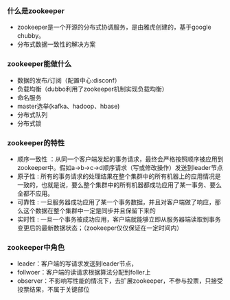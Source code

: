 ### 什么是zookeeper
- zookeeper是一个开源的分布式协调服务，是由雅虎创建的，基于google chubby。
- 分布式数据一致性的解决方案

### zookeeper能做什么
- 数据的发布/订阅（配置中心:disconf） 
-  负载均衡（dubbo利用了zookeeper机制实现负载均衡）
-  命名服务
-  master选举(kafka、hadoop、hbase)
-  分布式队列
-  分布式锁

### zookeeper的特性
- 顺序一致性 ：从同一个客户端发起的事务请求，最终会严格按照顺序被应用到zookeeper中。假如a->b->c->d顺序请求（写或修改操作）发送到leader节点
- 原子性 : 所有的事务请求的处理结果在整个集群中的所有机器上的应用情况是一致的，也就是说，要么整个集群中的所有机器都成功应用了某一事务、要么全都不应用。
- 可靠性 : 一旦服务器成功应用了某一个事务数据，并且对客户端做了响应，那么这个数据在整个集群中一定是同步并且保留下来的
- 实时性 : 一旦一个事务被成功应用，客户端就能够立即从服务器端读取到事务变更后的最新数据状态；（zookeeper仅仅保证在一定时间内）

### zookeeper中角色
- leader：客户端的写请求发送到leader节点，
- follwoer：客户端的读请求根据算法分配到foller上
- observer：不影响写性能的情况下，去扩展zookeeper，不参与投票，只接受投票结果，不属于关键部位